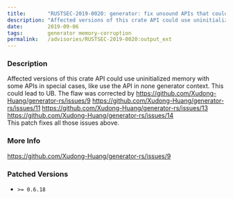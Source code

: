 ```yaml
---
title:       "RUSTSEC-2019-0020: generator: fix unsound APIs that could lead to UB"
description: "Affected versions of this crate API could use uninitialized memory with some APIs in special cases, like use the API in none generator context. This could lead to UB. The flaw was corrected by httpsgithub.comXudongHuanggeneratorrsissues9              httpsgithub.comXudongHuanggeneratorrsissues11              httpsgithub.comXudongHuanggeneratorrsissues13              httpsgithub.comXudongHuanggeneratorrsissues14                          This patch fixes all those issues above."
date:        2019-09-06
tags:        generator memory-corruption
permalink:   /advisories/RUSTSEC-2019-0020:output_ext
---
```


### Description

Affected versions of this crate API could use uninitialized memory with some APIs in special
cases, like use the API in none generator context. This could lead to UB.
The flaw was corrected by <https://github.com/Xudong-Huang/generator-rs/issues/9>
                          <https://github.com/Xudong-Huang/generator-rs/issues/11>
                          <https://github.com/Xudong-Huang/generator-rs/issues/13>
                          <https://github.com/Xudong-Huang/generator-rs/issues/14>                                                  
This patch fixes all those issues above.

### More Info

<https://github.com/Xudong-Huang/generator-rs/issues/9>

### Patched Versions

- `>= 0.6.18`


